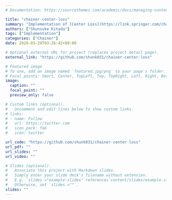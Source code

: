 ```yaml
---
# Documentation: https://sourcethemes.com/academic/docs/managing-content/

title: "chainer-center-loss"
summary: "Implementation of [Center Loss](https://link.springer.com/chapter/10.1007/978-3-319-46478-7_31) in Chainer."
authors: ["Shunsuke Kitada"]
tags: ["Implementation"]
categories: ["Chainer"]
date: 2020-03-29T03:26:42+09:00

# Optional external URL for project (replaces project detail page).
external_link: "https://github.com/shunk031/chainer-center-loss"

# Featured image
# To use, add an image named `featured.jpg/png` to your page's folder.
# Focal points: Smart, Center, TopLeft, Top, TopRight, Left, Right, BottomLeft, Bottom, BottomRight.
image:
  caption: ""
  focal_point: ""
  preview_only: false

# Custom links (optional).
#   Uncomment and edit lines below to show custom links.
# links:
# - name: Follow
#   url: https://twitter.com
#   icon_pack: fab
#   icon: twitter

url_code: "https://github.com/shunk031/chainer-center-loss"
url_pdf: ""
url_slides: ""
url_video: ""

# Slides (optional).
#   Associate this project with Markdown slides.
#   Simply enter your slide deck's filename without extension.
#   E.g. `slides ="example-slides"`references`content/slides/example-slides.md`.
#   Otherwise, set `slides =""`.
slides: ""
---
```

